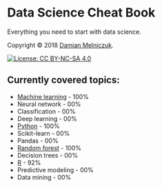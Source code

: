 # Data Science Cheat Book

Everything you need to start with data science.

Copyright © 2018 [Damian Melniczuk](https://data.melniczuk.eu).

[![License: CC BY-NC-SA 4.0](https://img.shields.io/badge/License-CC%20BY--NC--SA%204.0-blue.svg)](LICENSE)

## Currently covered topics:
 * [Machine learning](data/machine-learning.md) 	- 100%
 * Neural network 	- 00%
 * Classification 	- 00%
 * Deep learning 	- 00%
 * [Python](data/python.md)				- 100%
 * Scikit-learn		- 00%
 * Pandas		- 00%
 * [Random forest](data/random-forest.md)		- 100%
 * Decision trees	- 00%
 * [R](data/r.md)					- 92%
 * Predictive modeling	- 00%
 * Data mining		- 00%
